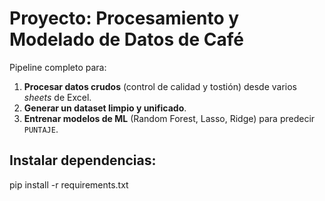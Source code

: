 # Proyecto: Procesamiento y Modelado de Datos de Café

Pipeline completo para:

1. **Procesar datos crudos** (control de calidad y tostión) desde varios *sheets* de Excel.
2. **Generar un dataset limpio y unificado**.
3. **Entrenar modelos de ML** (Random Forest, Lasso, Ridge) para predecir `PUNTAJE`.


## Instalar dependencias:
pip install -r requirements.txt


